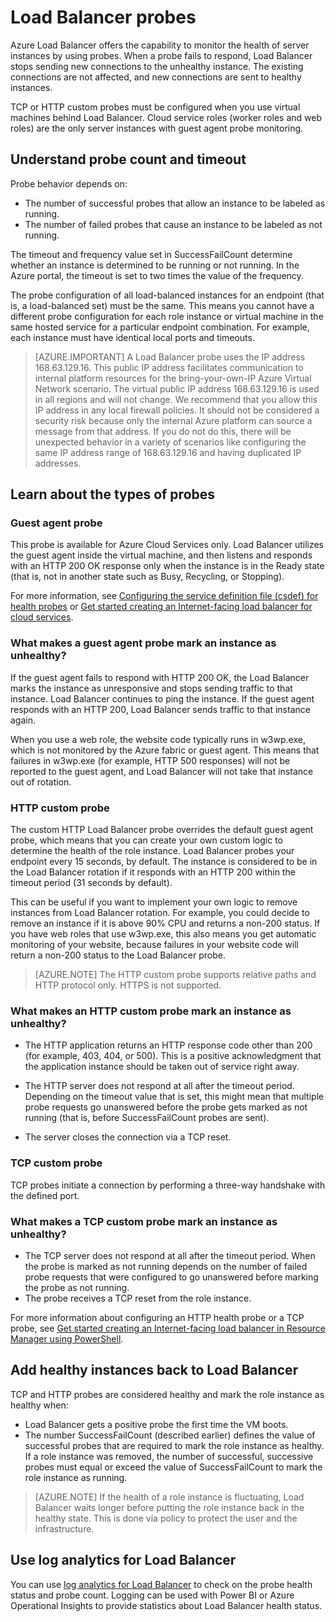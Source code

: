 <properties
   pageTitle="Load Balancer custom probes and monitoring health status | Microsoft Azure"
   description="Learn how to use custom probes for Azure Load Balancer to monitor instances behind Load Balancer"
   services="load-balancer"
   documentationCenter="na"
   authors="sdwheeler"
   manager="carmonm"
   editor=""
   tags="azure-resource-manager"
/>
<tags  
   ms.service="load-balancer"
   ms.devlang="na"
   ms.topic="article"
   ms.tgt_pltfrm="na"
   ms.workload="infrastructure-services"
   ms.date="04/05/2016"
   ms.author="sewhee" />


# Load Balancer probes

Azure Load Balancer offers the capability to monitor the health of server instances by using probes. When a probe fails to respond, Load Balancer stops sending new connections to the unhealthy instance. The existing connections are not affected, and new connections are sent to healthy instances.

TCP or HTTP custom probes must be configured when you use virtual machines behind Load Balancer. Cloud service roles (worker roles and web roles) are the only server instances with guest agent probe monitoring.

## Understand probe count and timeout

Probe behavior depends on:
- The number of successful probes that allow an instance to be labeled as running.
- The number of failed probes that cause an instance to be labeled as not running.

The timeout and frequency value set in  SuccessFailCount determine whether an instance is determined to be running or not running. In the Azure portal, the timeout is set to two times the value of the frequency.

The probe configuration of all load-balanced instances for an endpoint (that is, a load-balanced set) must be the same. This means you cannot have a different probe configuration for each role instance or virtual machine in the same hosted service for a particular endpoint combination. For example, each instance must have identical local ports and timeouts.


>[AZURE.IMPORTANT] A Load Balancer probe uses the IP address 168.63.129.16. This public IP address facilitates communication to internal platform resources for the bring-your-own-IP Azure Virtual Network scenario. The virtual public IP address 168.63.129.16 is used in all regions and will not change. We recommend that you allow this IP address in any local firewall policies. It should not be considered a security risk because only the internal Azure platform can source a message from that address. If you do not do this, there will be unexpected behavior in a variety of scenarios like configuring the same IP address range of 168.63.129.16 and having duplicated IP addresses.   


## Learn about the types of probes

### Guest agent probe

This probe is available for Azure Cloud Services only. Load Balancer utilizes the guest agent inside the virtual machine, and then listens and responds with an HTTP 200 OK response only when the instance is in the Ready state (that is, not in another state such as Busy, Recycling, or Stopping).

For more information, see [Configuring the service definition file (csdef) for health probes](https://msdn.microsoft.com/library/azure/jj151530.asp) or [Get started creating an Internet-facing load balancer for cloud services](load-balancer-get-started-internet-classic-cloud.md#check-load-balancer-health-status-for-cloud-services).

### What makes a guest agent probe mark an instance as unhealthy?

If the guest agent fails to respond with HTTP 200 OK, the Load Balancer marks the instance as unresponsive and stops sending traffic to that instance. Load Balancer continues to ping the instance. If the guest agent responds with an HTTP 200, Load Balancer sends traffic to that instance again.

When you use a web role, the website code typically runs in w3wp.exe, which is not monitored by the Azure fabric or guest agent. This means that failures in w3wp.exe (for example, HTTP 500 responses) will not be reported to the guest agent, and Load Balancer will not take that instance out of rotation.


### HTTP custom probe

The custom HTTP Load Balancer probe overrides the default guest agent probe, which means that you can create your own custom logic to determine the health of the role instance. Load Balancer probes your endpoint every 15 seconds, by default. The instance is considered to be in the Load Balancer rotation if it responds with an HTTP 200 within the timeout period (31 seconds by default).

This can be useful if you want to implement your own logic to remove instances from Load Balancer rotation. For example, you could decide to remove an instance if it is above 90% CPU and returns a non-200 status. If you have web roles that use w3wp.exe, this also means you get automatic monitoring of your website, because failures in your website code will return a non-200 status to the Load Balancer probe.

>[AZURE.NOTE] The HTTP custom probe supports relative paths and HTTP protocol only. HTTPS is not supported.


### What makes an HTTP custom probe mark an instance as unhealthy?

- The HTTP application returns an HTTP response code other than 200 (for example, 403, 404, or 500). This is a positive acknowledgment that the application instance should be taken out of service right away.

-  The HTTP server does not respond at all after the timeout period. Depending on the timeout value that is set, this might mean that multiple probe requests go unanswered before the probe gets marked as not running (that is, before SuccessFailCount probes are sent).
- 	The server closes the connection via a TCP reset.

### TCP custom probe

TCP probes initiate a connection by performing a three-way handshake with the defined port.

### What makes a TCP custom probe mark an instance as unhealthy?

- The TCP server does not respond at all after the timeout period. When the probe is marked as not running depends on the number of failed probe requests that were configured to go unanswered before marking the probe as not running.
- 	The probe receives a TCP reset from the role instance.

For more information about configuring an HTTP health probe or a TCP probe, see [Get started creating an Internet-facing load balancer in Resource Manager using PowerShell](load-balancer-get-started-internet-arm-ps.md#create-lb-rules-nat-rules-a-probe-and-a-load-balancer).

## Add healthy instances back to Load Balancer

TCP and HTTP probes are considered healthy and mark the role instance as healthy when:

-  Load Balancer gets a positive probe the first time the VM boots.
- The number SuccessFailCount (described earlier) defines the value of successful probes that are required to mark the role instance as healthy. If a role instance was removed, the number of successful, successive probes must equal or exceed the value of SuccessFailCount to mark the role instance as running.

>[AZURE.NOTE] If the health of a role instance is fluctuating, Load Balancer waits longer before putting the role instance back in the healthy state. This is done via policy to protect the user and the infrastructure.

## Use log analytics for Load Balancer

You can use [log analytics for Load Balancer](load-balancer-monitor-log.md) to check on the probe health status and probe count. Logging can be used with Power BI or Azure Operational Insights to provide statistics about Load Balancer health status.
